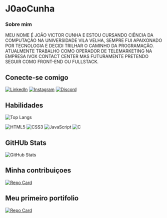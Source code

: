 # J0aoCunha
### Sobre mim 
MEU NOME É JOÃO VICTOR CUNHA E ESTOU CURSANDO CIÊNCIA DA COMPUTAÇÃO NA UNIVERSIDADE VILA VELHA, SEMPRE FUI APAIXONADO POR TECNOLOGIA E DECIDI TRILHAR O CAMINHO DA PROGRAMAÇÃO. ATUALMENTE TRABALHO COMO OPERADOR DE TELEMARKETING NA EMPRESA IVOX CONTACT CENTER MAS FUTURAMENTE PRETENDO SEGUIR COMO FRONT-END OU FULLSTACK.

## Conecte-se comigo
[![LinkedIn](https://img.shields.io/badge/LinkedIn-fff?style=for-the-badge&logo=linkedin&logoColor=000)](https://www.linkedin.com/in/joão-victor-da-silva-902456261/)
[![Instagram](https://img.shields.io/badge/Instagram-fff?style=for-the-badge&logo=instagram)](https://www.instagram.com/jvjunger1/)
[![Discord](https://img.shields.io/badge/Discord-fff?style=for-the-badge&logo=discord)](https://www.discord.com/in/litllejota/)
## Habilidades 
![Top Langs](https://github-readme-stats-git-masterrstaa-rickstaa.vercel.app/api/top-langs/?username=J0aoCunha&layout=compact&bg_color=fff&border_color=939C&title_color=E94D5F&text_color=000)

![HTML5](https://img.shields.io/badge/HTML5-000?style=for-the-badge&logo=html5)
![CSS3](https://img.shields.io/badge/CSS3-000?style=for-the-badge&logo=css3&logoColor=264CE4)
![JavaScript](https://img.shields.io/badge/JavaScript-000?style=for-the-badge&logo=javascript)
![C](https://img.shields.io/badge/C-000?style=for-the-badge&logo=c)
## GitHUb Stats
![GitHub Stats](https://github-readme-stats.vercel.app/api?username=J0aoCunha&theme=transparent&bg_color=fff&border_color=A020F0DC&show_icons=true&icon_color=30A3DC&title_color=E94D5F&text_color=000)

## Minha contribuiçoes

[![Repo Card](https://github-readme-stats.vercel.app/api/pin/?username=J0aoCunha&repo=dio-lab-open-source&bg_color=fff&border_color=A020F0DC&show_icons=true&icon_color=30A3DC&title_color=E94D5F&text_color=000)](https://github.com/SEUUSERNAME/SEUREPOSITORIO)

## Meu primeiro portifolio

[![Repo Card](https://github-readme-stats.vercel.app/api/pin/?username=J0aoCunha&repo=portfolio&bg_color=fff&border_color=A020F0DC&show_icons=true&icon_color=30A3DC&title_color=E94D5F&text_color=000)](https://github.com/SEUUSERNAME/SEUREPOSITORIO)
